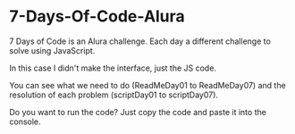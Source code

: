 # 7-Days-Of-Code-Alura
7 Days of Code is an Alura challenge. Each day a different challenge to solve using JavaScript.

In this case I didn't make the interface, just the JS code.

You can see what we need to do (ReadMeDay01 to ReadMeDay07) and the resolution of each problem (scriptDay01 to scriptDay07).

Do you want to run the code? Just copy the code and paste it into the console.
